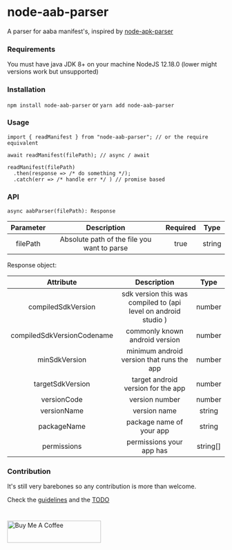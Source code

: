 # node-aab-parser

A parser for aaba manifest's, inspired by [node-apk-parser](https://www.npmjs.com/package/node-apk-parser)

### Requirements

You must have java JDK 8+ on your machine
NodeJS 12.18.0 (lower might versions work but unsupported)

### Installation

`npm install node-aab-parser`
or
`yarn add node-aab-parser`

### Usage

```
import { readManifest } from "node-aab-parser"; // or the require equivalent

await readManifest(filePath); // async / await

readManifest(filePath)
  .then(response => /* do something */);
  .catch(err => /* handle err */ ) // promise based
```

### API

`async aabParser(filePath): Response`

| Parameter |                 Description                 | Required |  Type  |
| :-------: | :-----------------------------------------: | :------: | :----: |
| filePath  | Absolute path of the file you want to parse |   true   | string |

Response object:

|         Attribute          |                           Description                           |   Type   |
| :------------------------: | :-------------------------------------------------------------: | :------: |
|     compiledSdkVersion     | sdk version this was compiled to (api level on android studio ) |  number  |
| compiledSdkVersionCodename |                 commonly known android version                  |  number  |
|       minSdkVersion        |            minimum android version that runs the app            |  number  |
|      targetSdkVersion      |               target android version for the app                |  number  |
|        versionCode         |                         version number                          |  number  |
|        versionName         |                          version name                           |  string  |
|        packageName         |                    package name of your app                     |  string  |
|        permissions         |                    permissions your app has                     | string[] |

### Contribution

It's still very barebones so any contribution is more than welcome.

Check the [guidelines](https://github.com/Ribeiro-Tiago/bundletool/master/CONTRIBUTION) and the [TODO](https://github.com/Ribeiro-Tiago/bundletool/master/TODO.md)

# 
<a href="https://www.buymeacoffee.com/ribeirotiago" target="_blank"><img src="https://cdn.buymeacoffee.com/buttons/default-violet.png" alt="Buy Me A Coffee" style="height: 51px !important;width: 217px !important;" ></a>
